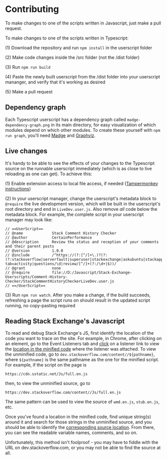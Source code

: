 # Contributing

To make changes to one of the scripts written in Javascript, just make a pull request.

To make changes to one of the scripts written in Typescript:

(1) Download the repository and run `npm install` in the userscript folder

(2) Make code changes inside the /src folder (not the /dist folder)

(3) Run `npm run build`

(4) Paste the newly built userscript from the /dist folder into your userscript mananger, and verify that it's working as desired

(5) Make a pull request

## Dependency graph

Each Typescript userscript has a dependency graph called `madge-dependency-graph.png` in its main directory, for easy visualization of which modules depend on which other modules. To create these yourself with `npm run graph`, you'll need [Madge](https://www.npmjs.com/package/madge) and [Graphviz](https://www.graphviz.org/).

## Live changes
It's handy to be able to see the effects of your changes to the Typescript source on the runnable userscript immediately (which is as close to live reloading as one can get). To achieve this:

(1) Enable extension access to local file access, if needed ([Tampermonkey instructions](https://www.tampermonkey.net/faq.php#Q204))

(2) In your userscript manager, change the userscript's metadata block to `@require` the live development version, which will be built in the userscript's root directory and end in `LiveDev.user.js`. Also remove *all* code below the metadata block. For example, the complete script in your userscript manager may look like:

```
// ==UserScript==
// @name             Stack Comment History Checker
// @author           CertainPerformance
// @description      Review the status and reception of your comments and their parent posts
// @version          1.0.0
// @include          /^https://(?:[^/]+\.)?(?:(?:stackoverflow|serverfault|superuser|stackexchange|askubuntu|stackapps)\.com|mathoverflow\.net)/(?:users/.*\?tab=activity|questions/\d|review/[^/]+(?:/\d+|$))/
// @grant            none
// @require          file://D:/Javascript/Stack-Exchange-Userscripts/Comment-History-Checker/StackCommentHistoryCheckerLiveDev.user.js
// ==/UserScript==
```

(3) Run `npm run watch`. After you make a change, if the build succeeds, refreshing a page the script runs on should result in the updated script running, no copy-pasting required

## Reading Stack Exchange's Javascript

To read and debug Stack Exchange's JS, first identify the location of the code you want to trace on the site. For example, in Chrome, after clicking on an element, go to the Event Listeners tab and [click](https://raw.githubusercontent.com/CertainPerformance/Stack-Exchange-Userscripts/master/images/Trace-SE-JS-Listeners.png) on a listener link to view the [location in the minified code](https://raw.githubusercontent.com/CertainPerformance/Stack-Exchange-Userscripts/master/images/Trace-SE-JS-Minified.png) where the listener was attached. To view the unminified code, go to `dev.stackoverflow.com/content//${pathname}`, where `${pathname}` is the same pathname as the one for the minified script. For example, if the script on the page is

    https://cdn.sstatic.net/Js/full.en.js

then, to view the unminified source, go to

    https://dev.stackoverflow.com/content//Js/full.en.js

The same pattern can be used to view the source of `wmd.en.js`, `stub.en.js`, etc.

Once you've found a location in the minified code, find unique string(s) around it and search for those strings in the unminified source, and you should be able to identify the [corresponding source location](https://raw.githubusercontent.com/CertainPerformance/Stack-Exchange-Userscripts/master/images/Trace-SE-JS-Source.png). From there, you can see the readable variable names, comments, and so on.

Unfortunately, this method isn't foolproof - you may have to fiddle with the URL on dev.stackoverflow.com, or you may not be able to find the source at all.
